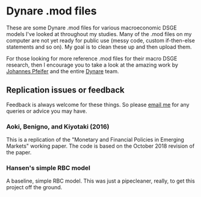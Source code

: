 # Dynare .mod files
These are some Dynare .mod files for various macroeconomic DSGE models I've looked at throughout my studies.
Many of the .mod files on my computer are not yet ready for public use (messy code, custom if-then-else statements and so on). My goal is to
clean these up and then upload them.

For those looking for more reference .mod files for their macro DSGE research, then I encourage you to take a look at the amazing work by 
[Johannes Pfeifer](https://github.com/JohannesPfeifer/DSGE_mod) and the entire [Dynare](https://www.dynare.org/about/) team. 

## Replication issues or feedback
Feedback is always welcome for these things. So please [email me](mailto:david.murakami@economics.ox.ac.uk) for any queries or advice you may have.

### Aoki, Benigno, and Kiyotaki (2016)
This is a replication of the "Monetary and Financial Policies in Emerging Markets" working paper. The code is based on the October 2018 revision of the paper.

### Hansen's simple RBC model
A baseline, simple RBC model. This was just a pipecleaner, really, to get this project off the ground.
